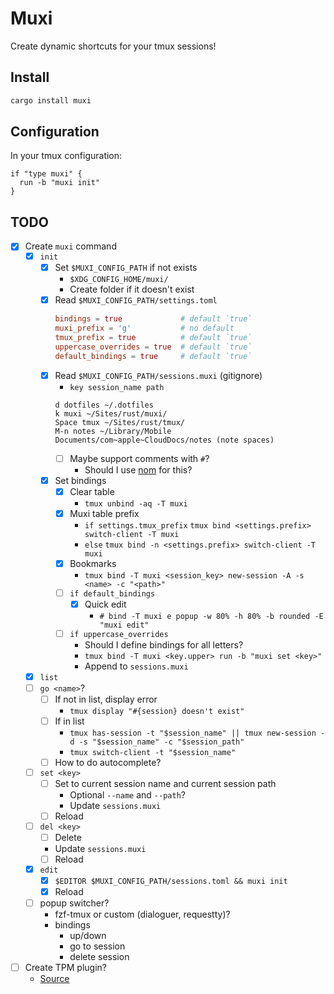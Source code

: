 # Muxi

Create dynamic shortcuts for your tmux sessions!

## Install
```sh
cargo install muxi
```

## Configuration

In your tmux configuration:
```tmux
if "type muxi" {
  run -b "muxi init"
}
```

## TODO

- [x] Create `muxi` command
    - [x] `init`
        - [x] Set `$MUXI_CONFIG_PATH` if not exists
            - `$XDG_CONFIG_HOME/muxi/`
            - Create folder if it doesn't exist
        - [x] Read `$MUXI_CONFIG_PATH/settings.toml`
            ```toml
            bindings = true             # default `true`
            muxi_prefix = 'g'           # no default
            tmux_prefix = true          # default `true`
            uppercase_overrides = true  # default `true`
            default_bindings = true     # default `true`
            ```
        - [x] Read `$MUXI_CONFIG_PATH/sessions.muxi` (gitignore)
            - `key session_name path`
            ```
            d dotfiles ~/.dotfiles
            k muxi ~/Sites/rust/muxi/
            Space tmux ~/Sites/rust/tmux/
            M-n notes ~/Library/Mobile Documents/com~apple~CloudDocs/notes (note spaces)
            ```
            - [ ] Maybe support comments with `#`?
                - Should I use [nom](https://docs.rs/nom/latest/nom/) for this?
        - [x] Set bindings
            - [x] Clear table
                - `tmux unbind -aq -T muxi`
            - [x] Muxi table prefix
                - `if settings.tmux_prefix` `tmux bind <settings.prefix> switch-client -T muxi`
                - `else` `tmux bind -n <settings.prefix> switch-client -T muxi`
            - [x] Bookmarks
                - `tmux bind -T muxi <session_key> new-session -A -s <name> -c "<path>"`
            - [ ] `if default_bindings`
                - [x] Quick edit
                    - `# bind -T muxi e popup -w 80% -h 80% -b rounded -E "muxi edit"`
            - [ ] `if uppercase_overrides`
                - Should I define bindings for all letters?
                - `tmux bind -T muxi <key.upper> run -b "muxi set <key>"`
                - Append to `sessions.muxi`
    - [x] `list`
    - [ ] `go <name>`?
        - [ ] If not in list, display error
            - `tmux display "#{session} doesn't exist"`
        - [ ] If in list
            - `tmux has-session -t "$session_name" || tmux new-session -d -s "$session_name" -c "$session_path"`
            - `tmux switch-client -t "$session_name"`
        - [ ] How to do autocomplete?
    - [ ] `set <key>`
        - [ ] Set <key> to current session name and current session path
            - Optional `--name` and `--path`?
            - Update `sessions.muxi`
        - [ ] Reload
    - [ ] `del <key>`
        - [ ] Delete <key>
        - Update `sessions.muxi`
        - [ ] Reload
    - [x] `edit`
        - [x] `$EDITOR $MUXI_CONFIG_PATH/sessions.toml && muxi init`
        - [x] Reload
    - [ ] popup switcher?
        - fzf-tmux or custom (dialoguer, requestty)?
        - bindings
            - up/down
            - go to session
            - delete session
- [ ] Create TPM plugin?
    - [Source](https://github.com/tmux-plugins/tpm/blob/master/docs/how_to_create_plugin.md)
